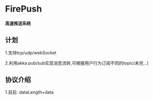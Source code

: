 # FirePush
#### 高速推送系统

## 计划
1.支持tcp/udp/webSocket </p>
2.利用akka pub/sub实现消息流转,可根据用户行为订阅不同的topic(未完...)


## 协议介绍
1.目前: dataLength+data</p>

